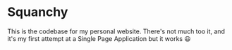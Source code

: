 # Squanchy
This is the codebase for my personal website. There's not much too it, and it's my first attempt at
a Single Page Application but it works :smiley:
